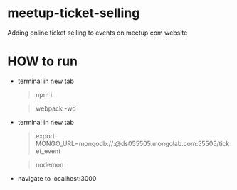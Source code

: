 # meetup-ticket-selling
Adding online ticket selling to events on meetup.com website

# HOW to run
- terminal in new tab

    > npm i

    > webpack -wd

- terminal in new tab

    > export MONGO_URL=mongodb://<dbuser>:<dbpassword>@ds055505.mongolab.com:55505/ticket_event
    
    > nodemon
    
- navigate to localhost:3000